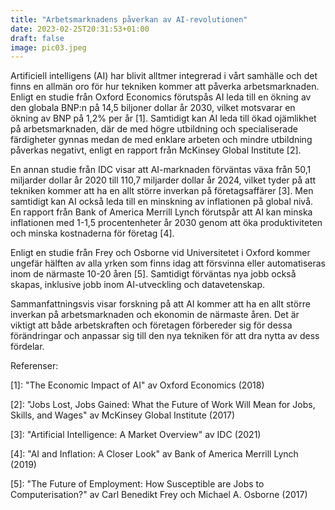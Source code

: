 ```yaml
---
title: "Arbetsmarknadens påverkan av AI-revolutionen"
date: 2023-02-25T20:31:53+01:00
draft: false
image: pic03.jpeg
---
```


Artificiell intelligens (AI) har blivit alltmer integrerad i vårt samhälle och det finns en allmän oro för hur tekniken kommer att påverka arbetsmarknaden. Enligt en studie från Oxford Economics förutspås AI leda till en ökning av den globala BNP:n på 14,5 biljoner dollar år 2030, vilket motsvarar en ökning av BNP på 1,2% per år [1]. Samtidigt kan AI leda till ökad ojämlikhet på arbetsmarknaden, där de med högre utbildning och specialiserade färdigheter gynnas medan de med enklare arbeten och mindre utbildning påverkas negativt, enligt en rapport från McKinsey Global Institute [2].

En annan studie från IDC visar att AI-marknaden förväntas växa från 50,1 miljarder dollar år 2020 till 110,7 miljarder dollar år 2024, vilket tyder på att tekniken kommer att ha en allt större inverkan på företagsaffärer [3]. Men samtidigt kan AI också leda till en minskning av inflationen på global nivå. En rapport från Bank of America Merrill Lynch förutspår att AI kan minska inflationen med 1-1,5 procentenheter år 2030 genom att öka produktiviteten och minska kostnaderna för företag [4].

Enligt en studie från Frey och Osborne vid Universitetet i Oxford kommer ungefär hälften av alla yrken som finns idag att försvinna eller automatiseras inom de närmaste 10-20 åren [5]. Samtidigt förväntas nya jobb också skapas, inklusive jobb inom AI-utveckling och datavetenskap.

Sammanfattningsvis visar forskning på att AI kommer att ha en allt större inverkan på arbetsmarknaden och ekonomin de närmaste åren. Det är viktigt att både arbetskraften och företagen förbereder sig för dessa förändringar och anpassar sig till den nya tekniken för att dra nytta av dess fördelar.

Referenser:

[1]: "The Economic Impact of AI" av Oxford Economics (2018)

[2]: "Jobs Lost, Jobs Gained: What the Future of Work Will Mean for Jobs, Skills, and Wages" av McKinsey Global Institute (2017)

[3]: "Artificial Intelligence: A Market Overview" av IDC (2021)

[4]: "AI and Inflation: A Closer Look" av Bank of America Merrill Lynch (2019)

[5]: "The Future of Employment: How Susceptible are Jobs to Computerisation?" av Carl Benedikt Frey och Michael A. Osborne (2017)
